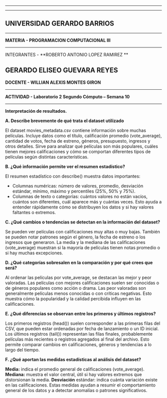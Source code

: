 --------------------------------------------------------------------
--------------------------------------------------------------------
UNIVERSIDAD GERARDO BARRIOS
--------------------------------------------------------------------
--------------------------------------------------------------------

**MATERIA -
PROGRAMACION COMPUTACIONAL III**

--------------------------------------------------------------------


INTEGRANTES - 
**ROBERTO ANTONIO LOPEZ RAMIREZ **

GERARDO ELISEO GUEVARA REYES 
--------------------------------------------------------------------

**DOCENTE -
WILLIAN ALEXIS MONTES GIRON**

--------------------------------------------------------------------

**ACTIVIDAD - 
Laboratorio 2 Segundo Cómputo – Semana 10**

--------------------------------------------------------------------

**Interpretación de resultados.**

**A. Describe brevemente de qué trata el dataset utilizado**

El dataset movies_metadata.csv contiene información sobre muchas películas. Incluye datos como el título, 
calificación promedio (vote_average), cantidad de votos, fecha de estreno, géneros, presupuesto, ingresos y otros detalles. 
Sirve para analizar qué películas son más populares, cuáles tienen mejores calificaciones y cómo se comportan diferentes tipos de
películas según distintas características.

**B. ¿Qué información permite ver el resumen estadístico?**

El resumen estadístico con describe() muestra datos importantes:
- Columnas numéricas: número de valores, promedio, desviación estándar, mínimo, máximo y percentiles (25%, 50% y 75%).
- Columnas de texto o categorías: cuántos valores no están vacíos, cuántos son diferentes, cuál aparece más y cuántas veces.
Esto ayuda a entender rápidamente cómo se distribuyen los datos y si hay valores faltantes o extremos.

**C. ¿Qué cambios o tendencias se detectan en la información del dataset?**

Se pueden ver películas con calificaciones muy altas o muy bajas.
También se pueden notar patrones según el género, la fecha de estreno o los ingresos que generaron.
La media y la mediana de las calificaciones (vote_average) muestran si la mayoría de películas tienen notas promedio o si hay muchas excepciones.

**D. ¿Qué categorías sobresalen en la comparación y por qué crees que será?**

Al ordenar las películas por vote_average, se destacan las mejor y peor valoradas.
Las películas con mejores calificaciones suelen ser conocidas o de géneros populares como acción o drama.
Las peor valoradas son generalmente películas menos conocidas o con críticas negativas.
Esto muestra cómo la popularidad y la calidad percibida influyen en las calificaciones.

**E. ¿Qué diferencias se observan entre los primeros y últimos registros?**

Los primeros registros (head()) suelen corresponder a las primeras filas del CSV, que pueden estar ordenadas por fecha de lanzamiento o un ID inicial.
Los últimos registros (tail()) representan las filas finales, probablemente películas más recientes o registros agregados al final del archivo.
Esto permite comparar cambios en calificaciones, géneros y tendencias a lo largo del tiempo.

**F. ¿Qué aportan las medidas estadísticas al análisis del dataset?**

**Media:**   indica el promedio general de calificaciones (vote_average).
**Mediana:** muestra el valor central, útil si hay valores extremos que distorsionan la media.
**Desviación**  estándar: indica cuánta variación existe en las calificaciones. Estas medidas ayudan a resumir el comportamiento general de los datos y a detectar anomalías o patrones significativos.

